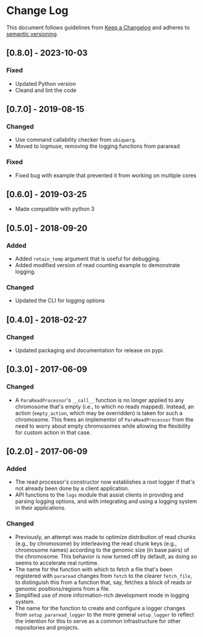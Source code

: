 # Change Log

This document follows guidelines from [Keep a Changelog](http://keepachangelog.com/en/0.3.0/) and  adheres to [semantic versioning](http://semver.org/).

## [0.8.0] - 2023-10-03
### Fixed
- Updated Python version
- Cleand and lint the code

## [0.7.0] - 2019-08-15
### Changed
- Use command callability checker from `ubiquerg`.
- Moved to logmuse, removing the logging functions from pararead

### Fixed
- Fixed bug with example that prevented it from working on multiple cores

## [0.6.0] - 2019-03-25
- Made compatible with python 3

## [0.5.0] - 2018-09-20
### Added
- Added `retain_temp` argument that is useful for debugging.
- Added modified version of read counting example to demonstrate logging.

### Changed
- Updated the CLI for logging options

## [0.4.0] - 2018-02-27
### Changed
- Updated packaging and documentation for release on pypi.


## [0.3.0] - 2017-06-09
### Changed
- A `ParaReadProcessor`'s `__call__` function is no longer applied to any 
chromosome that's empty (i.e., to which no reads mapped). Instead, an action 
(`empty_action`, which may be overridden) is taken for such a chromosome. 
This frees an implementor of `ParaReadProcessor` from the need to worry about 
empty chromosomes while allowing the flexibility for custom action in that case.

## [0.2.0] - 2017-06-09
### Added
- The read processor's constructor now establishes a root logger if that's 
not already been done by a client application.
- API functions to the `logs` module that assist clients in providing and 
parsing logging options, and with integrating and using a logging system
in their applications.
### Changed
- Previously, an attempt was made to optimize distribution of read chunks 
(e.g., by chromosome) by interleaving the read chunk keys (e.g., chromosome 
names) according to the genomic size (in base pairs) of the chromosome. This 
behavior is now turned off by default, as doing so seems to accelerate real 
runtime.
- The name for the function with which to fetch a file that's been registered 
with `pararead` changes from `fetch` to the clearer `fetch_file`, to 
distinguish this from a function that, say, fetches a block of reads or 
genomic positions/regions from a file.
- Simplified use of more information-rich development mode in logging system.
- The name for the function to create and configure a logger changes from 
`setup_pararead_logger` to the more general `setup_logger` to reflect the 
intention for this to serve as a common infrastructure for other repositories 
and projects.
